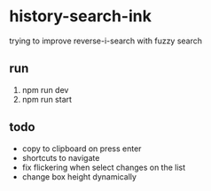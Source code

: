 # history-search-ink

trying to improve reverse-i-search with fuzzy search

## run

1. npm run dev
2. npm run start

## todo

- copy to clipboard on press enter
- shortcuts to navigate
- fix flickering when select changes on the list
- change box height dynamically
